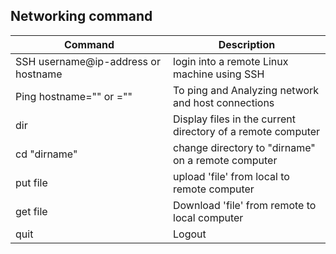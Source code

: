 ## Networking command

<table class="table1 table-striped">

<thead>

<tr>

<th width="50%">Command</th>

<th>Description</th>

</tr>

</thead>

<tbody>

<tr>

<td>SSH username@ip-address or hostname</td>

<td>login into a remote Linux machine using SSH</td>

</tr>

<tr>

<td>Ping hostname="" or =""</td>

<td>To ping and Analyzing network and host connections</td>

</tr>

<tr>

<td>dir</td>

<td>Display files in the current directory of a remote computer</td>

</tr>

<tr>

<td>cd "dirname"</td>

<td>change directory to "dirname" on a remote computer</td>

</tr>

<tr>

<td>put file</td>

<td>upload 'file' from local to remote computer</td>

</tr>

<tr>

<td>get file</td>

<td>Download 'file' from remote to local computer</td>

</tr>

<tr>

<td>quit</td>

<td>Logout</td>

</tr>

</tbody>

</table>
